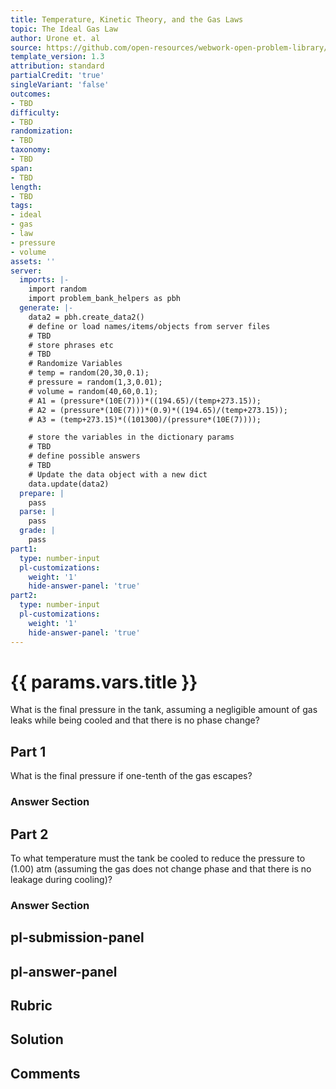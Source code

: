 ```yaml
---
title: Temperature, Kinetic Theory, and the Gas Laws
topic: The Ideal Gas Law
author: Urone et. al
source: https://github.com/open-resources/webwork-open-problem-library/tree/master/Contrib/BrockPhysics/College_Physics_Urone/13.Temperature_Kinetic_Theory_and_the_Gas_Laws/The_Ideal_Gas_Law/NU_U17-13-03-013.pg
template_version: 1.3
attribution: standard
partialCredit: 'true'
singleVariant: 'false'
outcomes:
- TBD
difficulty:
- TBD
randomization:
- TBD
taxonomy:
- TBD
span:
- TBD
length:
- TBD
tags:
- ideal
- gas
- law
- pressure
- volume
assets: ''
server:
  imports: |-
    import random
    import problem_bank_helpers as pbh
  generate: |-
    data2 = pbh.create_data2()
    # define or load names/items/objects from server files
    # TBD
    # store phrases etc
    # TBD
    # Randomize Variables
    # temp = random(20,30,0.1);
    # pressure = random(1,3,0.01);
    # volume = random(40,60,0.1);
    # A1 = (pressure*(10E(7)))*((194.65)/(temp+273.15));
    # A2 = (pressure*(10E(7)))*(0.9)*((194.65)/(temp+273.15));
    # A3 = (temp+273.15)*((101300)/(pressure*(10E(7))));

    # store the variables in the dictionary params
    # TBD
    # define possible answers
    # TBD
    # Update the data object with a new dict
    data.update(data2)
  prepare: |
    pass
  parse: |
    pass
  grade: |
    pass
part1:
  type: number-input
  pl-customizations:
    weight: '1'
    hide-answer-panel: 'true'
part2:
  type: number-input
  pl-customizations:
    weight: '1'
    hide-answer-panel: 'true'
---
```


# {{ params.vars.title }} 


What is the final pressure in the tank, assuming a negligible amount of gas leaks while being cooled and that there is no phase change?

## Part 1 
What is the final pressure if one-tenth of the gas escapes? 


 ### Answer Section

## Part 2 
To what temperature must the tank be cooled to reduce the pressure to (1.00) atm (assuming the gas does not change phase and that there is no leakage during cooling)? 


 ### Answer Section


## pl-submission-panel 


## pl-answer-panel 


## Rubric 


## Solution 


## Comments 


